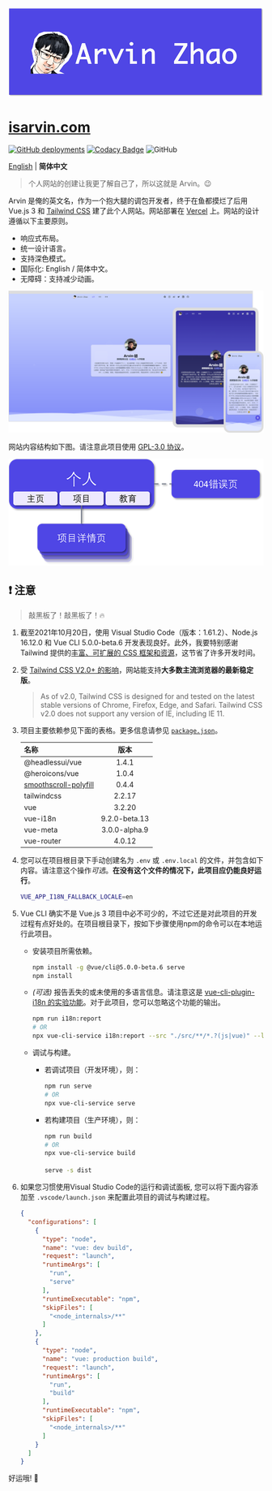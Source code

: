 ![banner.png](./img_README/banner.png)

# [isarvin.com](https://isarvin.com)

[![GitHub deployments](https://img.shields.io/github/deployments/ArvinZJC/isarvin/production?label=Vercel&logo=vercel)](https://isarvin.com)
[![Codacy Badge](https://app.codacy.com/project/badge/Grade/810eda125dbf4b9d96b81e6c34ec26e6)](https://www.codacy.com/gh/ArvinZJC/isarvin/dashboard?utm_source=github.com&amp;utm_medium=referral&amp;utm_content=ArvinZJC/isarvin&amp;utm_campaign=Badge_Grade)
![GitHub](https://img.shields.io/github/license/ArvinZJC/isarvin)

[English](./README.md) | **简体中文**

> 个人网站的创建让我更了解自己了，所以这就是 Arvin。😉

Arvin 是俺的英文名，作为一个抱大腿的调包开发者，终于在鱼都摸烂了后用 Vue.js 3 和 [Tailwind CSS](https://tailwindcss.com/) 建了此个人网站。网站部署在 [Vercel](https://vercel.com/home) 上。网站的设计遵循以下主要原则。

- 响应式布局。
- 统一设计语言。
- 支持深色模式。
- 国际化: English / 简体中文。
- 无障碍：支持减少动画。

![example_zhCN.png](./img_README/example_zhCN.png)

网站内容结构如下图。请注意此项目使用 [GPL-3.0 协议](./LICENSE)。

![structure_zhCN.png](./img_README/structure_zhCN.png)

## ❗ 注意

> 敲黑板了！敲黑板了！🔥

1. 截至2021年10月20日，使用 Visual Studio Code（版本：1.61.2）、Node.js 16.12.0 和 Vue CLI 5.0.0-beta.6 开发表现良好。此外，我要特别感谢 Tailwind 提供的[丰富、可扩展的 CSS 框架和资源](https://tailwindcss.com/resources)，这节省了许多开发时间。
2. 受 [Tailwind CSS V2.0+ 的影响](https://tailwindcss.com/docs/browser-support)，网站能支持**大多数主流浏览器的最新稳定版**。

    > As of v2.0, Tailwind CSS is designed for and tested on the latest stable versions of Chrome, Firefox, Edge, and Safari. Tailwind CSS v2.0 does not support any version of IE, including IE 11.

3. 项目主要依赖参见下面的表格。更多信息请参见 [`package.json`](./package.json)。

    | 名称 | 版本 |
    | :-- | :--: |
    | @headlessui/vue | 1.4.1 |
    | @heroicons/vue | 1.0.4 |
    | [smoothscroll-polyfill](https://github.com/iamdustan/smoothscroll) | 0.4.4 |
    | tailwindcss | 2.2.17 |
    | vue | 3.2.20 |
    | vue-i18n | 9.2.0-beta.13 |
    | vue-meta | 3.0.0-alpha.9 |
    | vue-router | 4.0.12 |

4. 您可以在项目根目录下手动创建名为 `.env` 或 `.env.local` 的文件，并包含如下内容。请注意这个操作*可选*。**在没有这个文件的情况下，此项目应仍能良好运行**。

    ```sh
    VUE_APP_I18N_FALLBACK_LOCALE=en
    ```

5. Vue CLI 确实不是 Vue.js 3 项目中必不可少的，不过它还是对此项目的开发过程有点好处的。在项目根目录下，按如下步骤使用npm的命令可以在本地运行此项目。
    - 安装项目所需依赖。

        ```sh
        npm install -g @vue/cli@5.0.0-beta.6 serve
        npm install
        ```

    - *(可选)* 报告丢失的或未使用的多语言信息。请注意这是 [vue-cli-plugin-i18n 的实验功能](https://github.com/intlify/vue-cli-plugin-i18n#-features)。对于此项目，您可以忽略这个功能的输出。

        ```sh
        npm run i18n:report
        # OR
        npx vue-cli-service i18n:report --src "./src/**/*.?(js|vue)" --locales "./src/locales/**/*.json"
        ```

    - 调试与构建。
        - 若调试项目（开发环境），则：

            ```sh
            npm run serve
            # OR
            npx vue-cli-service serve
            ```

        - 若构建项目（生产环境），则：

            ```sh
            npm run build
            # OR
            npx vue-cli-service build

            serve -s dist
            ```

6. 如果您习惯使用Visual Studio Code的运行和调试面板, 您可以将下面内容添加至 `.vscode/launch.json` 来配置此项目的调试与构建过程。

    ```JSON
    {
      "configurations": [
        {
          "type": "node",
          "name": "vue: dev build",
          "request": "launch",
          "runtimeArgs": [
            "run",
            "serve"
          ],
          "runtimeExecutable": "npm",
          "skipFiles": [
            "<node_internals>/**"
          ]
        },
        {
          "type": "node",
          "name": "vue: production build",
          "request": "launch",
          "runtimeArgs": [
            "run",
            "build"
          ],
          "runtimeExecutable": "npm",
          "skipFiles": [
            "<node_internals>/**"
          ]
        }
      ]
    }
    ```

好运哦! 💖
